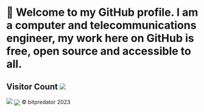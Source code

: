 # 👋 Welcome to my GitHub profile. I am a computer and telecommunications engineer, my work here on GitHub is free, open source and accessible to all.

## Visitor Count <img src="https://profile-counter.glitch.me/bitpredator/count.svg" />
<img src="https://github-readme-stats-ten-gilt.vercel.app/api?username=bitpredator&layout=compact&theme=dark" />
<img src="https://github-readme-stats-git-masterrstaa-rickstaa.vercel.app/api/top-langs/?username=bitpredator&langs_count=10&theme=dark"

<h1 align="center"> &copy; bitpredator 2023 </h1>


